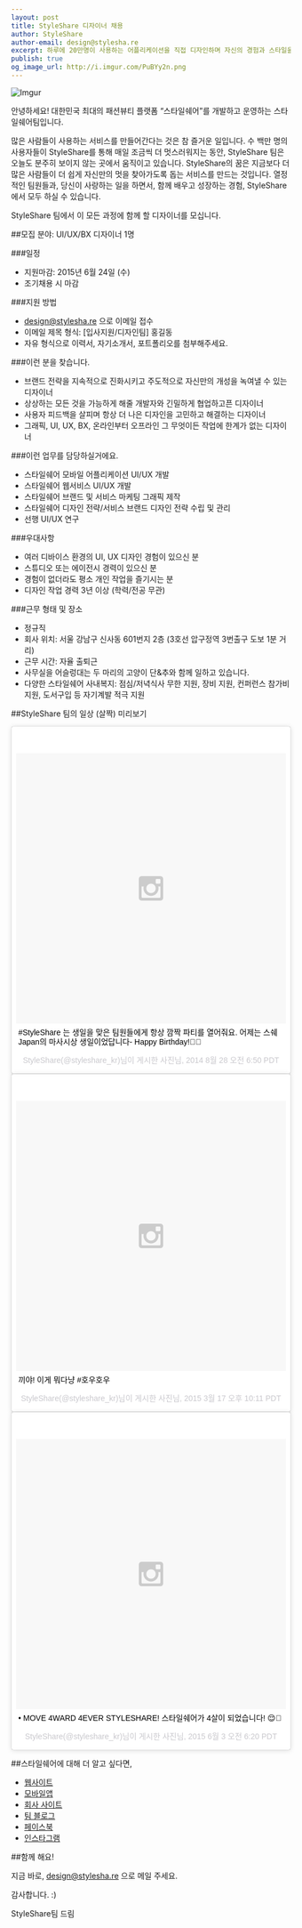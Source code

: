 ```yaml
---
layout: post
title: StyleShare 디자이너 채용
author: StyleShare
author-email: design@stylesha.re
excerpt: 하루에 20만명이 사용하는 어플리케이션을 직접 디자인하며 자신의 경험과 스타일을 녹여내보세요. 작지만 끈끈한 스타일쉐어 디자인팀은 언제든지 당신이 제안할 디자인에 귀기울이고 받아들일 준비가 되어있습니다. StyleShare와 함께 할 디자이너를 모십니다!
publish: true
og_image_url: http://i.imgur.com/PuBYy2n.png
---
```


![Imgur](http://i.imgur.com/PuBYy2n.png)

안녕하세요! 대한민국 최대의 패션뷰티 플랫폼 “스타일쉐어”를 개발하고 운영하는 스타일쉐어팀입니다.

많은 사람들이 사용하는 서비스를 만들어간다는 것은 참 즐거운 일입니다. 수 백만 명의 사용자들이 StyleShare를 통해 매일 조금씩 더 멋스러워지는 동안, StyleShare 팀은 오늘도 분주히 보이지 않는 곳에서 움직이고 있습니다. StyleShare의 꿈은 지금보다 더 많은 사람들이 더 쉽게 자신만의 멋을 찾아가도록 돕는 서비스를 만드는 것입니다. 열정적인 팀원들과, 당신이 사랑하는 일을 하면서, 함께 배우고 성장하는 경험, StyleShare에서 모두 하실 수 있습니다.

StyleShare 팀에서 이 모든 과정에 함께 할 디자이너를 모십니다.

##모집 분야: UI/UX/BX 디자이너 1명

###일정

- 지원마감: 2015년 6월 24일 (수)
- 조기채용 시 마감

###지원 방법

- design@stylesha.re 으로 이메일 접수
- 이메일 제목 형식: [입사지원/디자인팀] 홍길동
- 자유 형식으로 이력서, 자기소개서, 포트폴리오를 첨부해주세요.

###이런 분을 찾습니다.

- 브랜드 전략을 지속적으로 진화시키고 주도적으로 자신만의 개성을 녹여낼 수 있는 디자이너
- 상상하는 모든 것을 가능하게 해줄 개발자와 긴밀하게 협업하고픈 디자이너
- 사용자 피드백을 살피며 항상 더 나은 디자인을 고민하고 해결하는 디자이너
- 그래픽, UI, UX, BX, 온라인부터 오프라인 그 무엇이든 작업에 한계가 없는 디자이너

###이런 업무를 담당하실거에요.

- 스타일쉐어 모바일 어플리케이션 UI/UX 개발
- 스타일쉐어 웹서비스 UI/UX 개발
- 스타일쉐어 브랜드 및 서비스 마케팅 그래픽 제작
- 스타일쉐어 디자인 전략/서비스 브랜드 디자인 전략 수립 및 관리
- 선행 UI/UX 연구

###우대사항

- 여러 디바이스 환경의 UI, UX 디자인 경험이 있으신 분
- 스튜디오 또는 에이전시 경력이 있으신 분
- 경험이 없더라도 평소 개인 작업을 즐기시는 분
- 디자인 작업 경력 3년 이상 (학력/전공 무관)

###근무 형태 및 장소

- 정규직
- 회사 위치: 서울 강남구 신사동 601번지 2층 (3호선 압구정역 3번출구 도보 1분 거리)
- 근무 시간: 자율 출퇴근
- 사무실을 어슬렁대는 두 마리의 고양이 단&추와 함께 일하고 있습니다.
- 다양한 스타일쉐어 사내복지: 점심/저녁식사 무한 지원, 장비 지원, 컨퍼런스 참가비 지원, 도서구입 등 자기계발 적극 지원

##StyleShare 팀의 일상 (살짝) 미리보기

<blockquote class="instagram-media" data-instgrm-captioned data-instgrm-version="4" style=" background:#FFF; border:0; border-radius:3px; box-shadow:0 0 1px 0 rgba(0,0,0,0.5),0 1px 10px 0 rgba(0,0,0,0.15); margin: 1px; max-width:658px; padding:0; width:99.375%; width:-webkit-calc(100% - 2px); width:calc(100% - 2px);"><div style="padding:8px;"> <div style=" background:#F8F8F8; line-height:0; margin-top:40px; padding:50% 0; text-align:center; width:100%;"> <div style=" background:url(data:image/png;base64,iVBORw0KGgoAAAANSUhEUgAAACwAAAAsCAMAAAApWqozAAAAGFBMVEUiIiI9PT0eHh4gIB4hIBkcHBwcHBwcHBydr+JQAAAACHRSTlMABA4YHyQsM5jtaMwAAADfSURBVDjL7ZVBEgMhCAQBAf//42xcNbpAqakcM0ftUmFAAIBE81IqBJdS3lS6zs3bIpB9WED3YYXFPmHRfT8sgyrCP1x8uEUxLMzNWElFOYCV6mHWWwMzdPEKHlhLw7NWJqkHc4uIZphavDzA2JPzUDsBZziNae2S6owH8xPmX8G7zzgKEOPUoYHvGz1TBCxMkd3kwNVbU0gKHkx+iZILf77IofhrY1nYFnB/lQPb79drWOyJVa/DAvg9B/rLB4cC+Nqgdz/TvBbBnr6GBReqn/nRmDgaQEej7WhonozjF+Y2I/fZou/qAAAAAElFTkSuQmCC); display:block; height:44px; margin:0 auto -44px; position:relative; top:-22px; width:44px;"></div></div> <p style=" margin:8px 0 0 0; padding:0 4px;"> <a href="https://instagram.com/p/sPoZx0GOek/" style=" color:#000; font-family:Arial,sans-serif; font-size:14px; font-style:normal; font-weight:normal; line-height:17px; text-decoration:none; word-wrap:break-word;" target="_top">#StyleShare 는 생일을 맞은 팀원들에게 항상 깜짝 파티를 열어줘요. 어제는 스쉐 Japan의 마사시상 생일이었답니다-  Happy Birthday!🎂🎁</a></p> <p style=" color:#c9c8cd; font-family:Arial,sans-serif; font-size:14px; line-height:17px; margin-bottom:0; margin-top:8px; overflow:hidden; padding:8px 0 7px; text-align:center; text-overflow:ellipsis; white-space:nowrap;">StyleShare(@styleshare_kr)님이 게시한 사진님, <time style=" font-family:Arial,sans-serif; font-size:14px; line-height:17px;" datetime="2014-08-28T13:50:01+00:00">2014  8월 28 오전 6:50 PDT</time></p></div></blockquote>
<script async defer src="//platform.instagram.com/en_US/embeds.js"></script>
<blockquote class="instagram-media" data-instgrm-captioned data-instgrm-version="4" style=" background:#FFF; border:0; border-radius:3px; box-shadow:0 0 1px 0 rgba(0,0,0,0.5),0 1px 10px 0 rgba(0,0,0,0.15); margin: 1px; max-width:658px; padding:0; width:99.375%; width:-webkit-calc(100% - 2px); width:calc(100% - 2px);"><div style="padding:8px;"> <div style=" background:#F8F8F8; line-height:0; margin-top:40px; padding:50% 0; text-align:center; width:100%;"> <div style=" background:url(data:image/png;base64,iVBORw0KGgoAAAANSUhEUgAAACwAAAAsCAMAAAApWqozAAAAGFBMVEUiIiI9PT0eHh4gIB4hIBkcHBwcHBwcHBydr+JQAAAACHRSTlMABA4YHyQsM5jtaMwAAADfSURBVDjL7ZVBEgMhCAQBAf//42xcNbpAqakcM0ftUmFAAIBE81IqBJdS3lS6zs3bIpB9WED3YYXFPmHRfT8sgyrCP1x8uEUxLMzNWElFOYCV6mHWWwMzdPEKHlhLw7NWJqkHc4uIZphavDzA2JPzUDsBZziNae2S6owH8xPmX8G7zzgKEOPUoYHvGz1TBCxMkd3kwNVbU0gKHkx+iZILf77IofhrY1nYFnB/lQPb79drWOyJVa/DAvg9B/rLB4cC+Nqgdz/TvBbBnr6GBReqn/nRmDgaQEej7WhonozjF+Y2I/fZou/qAAAAAElFTkSuQmCC); display:block; height:44px; margin:0 auto -44px; position:relative; top:-22px; width:44px;"></div></div> <p style=" margin:8px 0 0 0; padding:0 4px;"> <a href="https://instagram.com/p/0W1mqkmOVG/" style=" color:#000; font-family:Arial,sans-serif; font-size:14px; font-style:normal; font-weight:normal; line-height:17px; text-decoration:none; word-wrap:break-word;" target="_top">끼야! 이게 뭐다냥 #호우호우</a></p> <p style=" color:#c9c8cd; font-family:Arial,sans-serif; font-size:14px; line-height:17px; margin-bottom:0; margin-top:8px; overflow:hidden; padding:8px 0 7px; text-align:center; text-overflow:ellipsis; white-space:nowrap;">StyleShare(@styleshare_kr)님이 게시한 사진님, <time style=" font-family:Arial,sans-serif; font-size:14px; line-height:17px;" datetime="2015-03-18T05:11:12+00:00">2015  3월 17 오후 10:11 PDT</time></p></div></blockquote>
<script async defer src="//platform.instagram.com/en_US/embeds.js"></script>
<blockquote class="instagram-media" data-instgrm-captioned data-instgrm-version="4" style=" background:#FFF; border:0; border-radius:3px; box-shadow:0 0 1px 0 rgba(0,0,0,0.5),0 1px 10px 0 rgba(0,0,0,0.15); margin: 1px; max-width:658px; padding:0; width:99.375%; width:-webkit-calc(100% - 2px); width:calc(100% - 2px);"><div style="padding:8px;"> <div style=" background:#F8F8F8; line-height:0; margin-top:40px; padding:50% 0; text-align:center; width:100%;"> <div style=" background:url(data:image/png;base64,iVBORw0KGgoAAAANSUhEUgAAACwAAAAsCAMAAAApWqozAAAAGFBMVEUiIiI9PT0eHh4gIB4hIBkcHBwcHBwcHBydr+JQAAAACHRSTlMABA4YHyQsM5jtaMwAAADfSURBVDjL7ZVBEgMhCAQBAf//42xcNbpAqakcM0ftUmFAAIBE81IqBJdS3lS6zs3bIpB9WED3YYXFPmHRfT8sgyrCP1x8uEUxLMzNWElFOYCV6mHWWwMzdPEKHlhLw7NWJqkHc4uIZphavDzA2JPzUDsBZziNae2S6owH8xPmX8G7zzgKEOPUoYHvGz1TBCxMkd3kwNVbU0gKHkx+iZILf77IofhrY1nYFnB/lQPb79drWOyJVa/DAvg9B/rLB4cC+Nqgdz/TvBbBnr6GBReqn/nRmDgaQEej7WhonozjF+Y2I/fZou/qAAAAAElFTkSuQmCC); display:block; height:44px; margin:0 auto -44px; position:relative; top:-22px; width:44px;"></div></div> <p style=" margin:8px 0 0 0; padding:0 4px;"> <a href="https://instagram.com/p/3d-yW5mOSa/" style=" color:#000; font-family:Arial,sans-serif; font-size:14px; font-style:normal; font-weight:normal; line-height:17px; text-decoration:none; word-wrap:break-word;" target="_top">• MOVE 4WARD 4EVER STYLESHARE!  스타일쉐어가 4살이 되었습니다! 😌🎂</a></p> <p style=" color:#c9c8cd; font-family:Arial,sans-serif; font-size:14px; line-height:17px; margin-bottom:0; margin-top:8px; overflow:hidden; padding:8px 0 7px; text-align:center; text-overflow:ellipsis; white-space:nowrap;">StyleShare(@styleshare_kr)님이 게시한 사진님, <time style=" font-family:Arial,sans-serif; font-size:14px; line-height:17px;" datetime="2015-06-03T13:20:19+00:00">2015  6월 3 오전 6:20 PDT</time></p></div></blockquote>
<script async defer src="//platform.instagram.com/en_US/embeds.js"></script>

##스타일쉐어에 대해 더 알고 싶다면,

- [웹사이트](http://www.stylesha.re)
- [모바일앱](http://stylesha.re/downloads)
- [회사 사이트](http://about.stylesha.re)
- [팀 블로그](http://styleshare.github.io)
- [페이스북](http://www.facebook.com/styleshareapp)
- [인스타그램](http://www.instagram.com/styleshare_kr)

##함께 해요!

지금 바로, design@stylesha.re 으로 메일 주세요.


감사합니다. :)

StyleShare팀 드림
